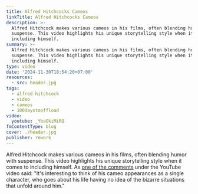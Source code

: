 ```yaml
---
title: Alfred Hitchcocks Cameos
linkTitle: Alfred Hitchcocks Cameos
description: >-
  Alfred Hitchcock makes various cameos in his films, often blending humor with
  suspense. This video highlights his unique storytelling style when it comes to
  including himself.
summary: >-
  Alfred Hitchcock makes various cameos in his films, often blending humor with
  suspense. This video highlights his unique storytelling style when it comes to
  including himself.
type: video
date: '2024-11-30T18:54:20+07:00'
resources:
  - src: header.jpg
tags:
  - alfred-hitchcock
  - video
  - cameos
  - 100daystooffload
video:
  youtube: _YbaOkiMiRQ
fmContentType: blog
cover: ./header.jpg
publisher: rework
---
```


Alfred Hitchcock makes various cameos in his films, often blending humor with suspense. This video highlights his unique storytelling style when it comes to including himself. As [one of the comments](https://www.youtube.com/watch?v=_YbaOkiMiRQ&lc=UgxSHAa9Kzv5SsMB7KZ4AaABAg) under the YouTube video said: "It's interesting to think of his cameo appearances as a single character, who goes about his life having no idea of the bizarre situations that unfold around him."
